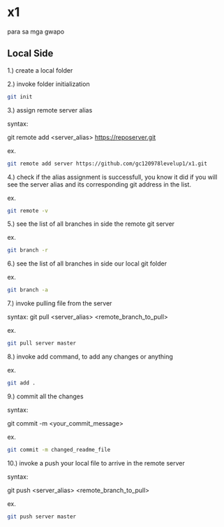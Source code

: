 # x1
para sa mga gwapo

## Local Side
1.) create a local folder

2.) invoke folder initialization 

```sh
git init
```

3.) assign remote server alias

syntax:

git remote add <server_alias> <https://reposerver.git>

ex.
```sh
git remote add server https://github.com/gc120978levelup1/x1.git 
```

4.) check if the alias assignment is successfull, you know it did if you will see the server alias and its corresponding git address in the list.

ex.
```sh
git remote -v
```

5.) see the list of all branches in side the remote git server 

ex.
```sh
git branch -r
```

6.) see the list of all branches in side our local git folder  

ex.
```sh
git branch -a
```

7.)  invoke pulling file from the server

syntax:
git pull <server_alias> <remote_branch_to_pull>

ex.
```sh
git pull server master
```

8.) invoke add command, to add any changes or anything

ex.
```sh
git add .
```

9.) commit all the changes

syntax:

git commit -m <your_commit_message>

ex.
```sh
git commit -m changed_readme_file
```

10.) invoke a push your local file to arrive in the remote server

syntax:

git push <server_alias> <remote_branch_to_pull>

ex.
```sh
git push server master
```